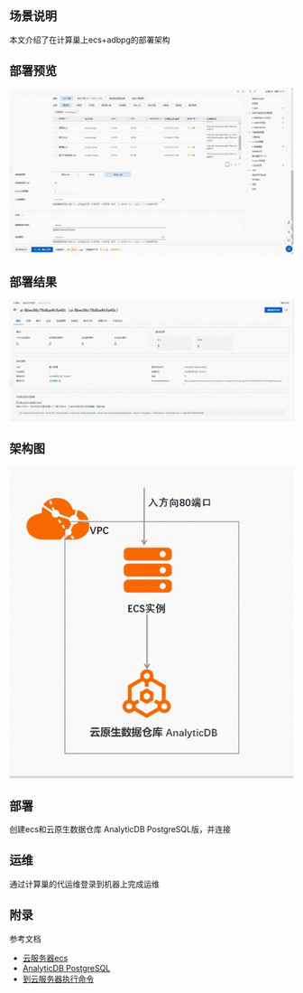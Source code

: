 ## 场景说明
本文介绍了在计算巢上ecs+adbpg的部署架构

## 部署预览
![deploy.jpg](deploy.jpg)

## 部署结果
![result.jqg](result.jpg)

## 架构图
![architecture.jpg](architecture.jpg)

## 部署
创建ecs和云原生数据仓库 AnalyticDB PostgreSQL版，并连接

## 运维
通过计算巢的代运维登录到机器上完成运维

## 附录
参考文档
* [云服务器ecs](https://ros.console.aliyun.com/resourceType/ALIYUN::ECS::InstanceGroup)
* [AnalyticDB PostgreSQL](https://help.aliyun.com/document_detail/288271.html?spm=a2c4g.288251.0.0.37a53fbdJW1sgc)
* [到云服务器执行命令](https://ros.console.aliyun.com/resourceType/ALIYUN::ECS::RunCommand)